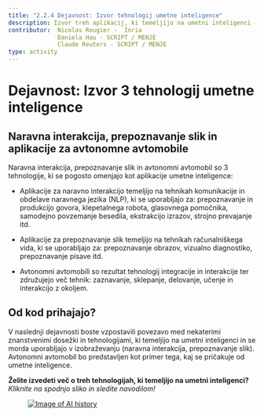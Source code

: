 ```yaml
---
title: "2.2.4 Dejavnost: Izvor tehnologij umetne inteligence"
description: Izvor treh aplikacij, ki temeljijo na umetni inteligenci - naravna interakcija, prepoznavanje slik in avtonomni avtomobil.
contributor:  Nicolas Rougier -  Inria
              Daniela Hau - SCRIPT / MENJE
              Claude Reuters - SCRIPT / MENJE
type: activity
---
```


# Dejavnost: Izvor 3 tehnologij umetne inteligence

## Naravna interakcija, prepoznavanje slik in aplikacije za avtonomne avtomobile

Naravna interakcija, prepoznavanje slik in avtonomni avtomobil so 3 tehnologije, ki se pogosto omenjajo kot aplikacije umetne inteligence:

- Aplikacije za naravno interakcijo temeljijo na tehnikah komunikacije in obdelave naravnega jezika (NLP), ki se uporabljajo za: prepoznavanje in produkcijo govora, klepetalnega robota, glasovnega pomočnika, samodejno povzemanje besedila, ekstrakcijo izrazov, strojno prevajanje itd.

- Aplikacije za prepoznavanje slik temeljijo na tehnikah računalniškega vida, ki se uporabljajo za: prepoznavanje obrazov, vizualno diagnostiko, prepoznavanje pisave itd.

- Avtonomni avtomobili so rezultat tehnologij integracije in interakcije ter združujejo več tehnik: zaznavanje, sklepanje, delovanje, učenje in interakcijo z okoljem.

## Od kod prihajajo?

V naslednji dejavnosti boste vzpostavili povezavo med nekaterimi znanstvenimi dosežki in tehnologijami, ki temeljijo na umetni inteligenci in se morda uporabljajo v izobraževanju (naravna interakcija, prepoznavanje slik). Avtonomni avtomobil bo predstavljen kot primer tega, kaj se pričakuje od umetne inteligence.

**Želite izvedeti več o treh tehnologijah, ki temeljijo na umetni inteligenci?**  
_Kliknite na spodnjo sliko in sledite navodilom!_

<a href="2-2-4-Activity-Discover-AI-innovations-SI/2-2-4-Origin-of-AI-innovations-SI.html" target="_blank"><figure>
  <img src="Images/AI-historical-timeline-SL.png" alt="Image of AI history" />
</figure></a>
